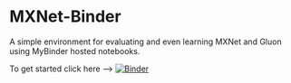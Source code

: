 # MXNet-Binder

A simple environment for evaluating and even learning MXNet and Gluon using MyBinder hosted notebooks.

To get started click here --> [![Binder](https://mybinder.org/badge_logo.svg)](https://mybinder.org/v2/gh/jpbarto/mxnet-binder/master)
